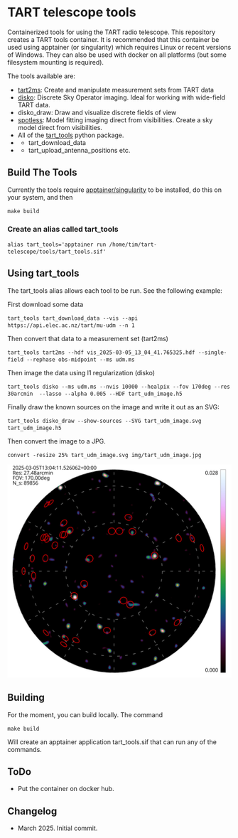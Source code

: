 # TART telescope tools

Containerized tools for using the TART radio telescope. This repository creates a TART tools container. It is recommended that this container be used using apptainer (or singularity) which requires Linux or recent versions of Windows. They can also be used with docker on all platforms (but some filesystem mounting is required).

The tools available are:

* [tart2ms](https://github.com/tart-telescope/tart2ms): Create and manipulate measurement sets from TART data
* [disko](https://github.com/tmolteno/disko): Discrete Sky Operator imaging. Ideal for working with wide-field TART data.
* disko_draw: Draw and visualize discrete fields of view
* [spotless](https://github.com/tmolteno/spotless): Model fitting imaging direct from visibilities. Create a sky model direct from visibilities. 
* All of the [tart_tools](https://github.com/tmolteno/tart_modules/tree/main/tart_tools) python package.
* * tart_download_data
* * tart_upload_antenna_positions etc.

## Build The Tools

Currently the tools require [apptainer/singularity](https://apptainer.org/) to be installed, do this on your system, and then

    make build

### Create an alias called tart_tools

    alias tart_tools='apptainer run /home/tim/tart-telescope/tools/tart_tools.sif'

## Using tart_tools

The tart_tools alias allows each tool to be run. See the following example:

First download some data

    tart_tools tart_download_data --vis --api https://api.elec.ac.nz/tart/mu-udm --n 1

Then convert that data to a measurement set (tart2ms)

    tart_tools tart2ms --hdf vis_2025-03-05_13_04_41.765325.hdf --single-field --rephase obs-midpoint --ms udm.ms
    
Then image the data using l1 regularization (disko)

    tart_tools disko --ms udm.ms --nvis 10000 --healpix --fov 170deg --res 30arcmin  --lasso --alpha 0.005 --HDF tart_udm_image.h5

Finally draw the known sources on the image and write it out as an SVG:

    tart_tools disko_draw --show-sources --SVG tart_udm_image.svg tart_udm_image.h5

Then convert the image to a JPG.

    convert -resize 25% tart_udm_image.svg img/tart_udm_image.jpg
    
![TART radio image](img/tart_udm_image.jpg)

## Building

For the moment, you can build locally. The command

    make build

Will create an apptainer application tart_tools.sif that can run any of the commands.

## ToDo

* Put the container on docker hub.

## Changelog

* March 2025. Initial commit.
